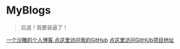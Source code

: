 #  MyBlogs

> 后退！我要装逼了！ 

[一个沙雕的个人博客,点这里访问我的GitHub](https://github.com/Lummer-Li) [点这里访问GitHUb项目地址](https://github.com/Lummer-Li/docs)

